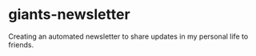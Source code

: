 # giants-newsletter
Creating an automated newsletter to share updates in my personal life to friends.

